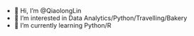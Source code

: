- 👋 Hi, I’m @QiaolongLin
- 👀 I’m interested in Data Analytics/Python/Travelling/Bakery
- 🌱 I’m currently learning Python/R

<!---
QiaolongLin/QiaolongLin is a ✨ special ✨ repository because its `README.md` (this file) appears on your GitHub profile.
You can click the Preview link to take a look at your changes.
--->
